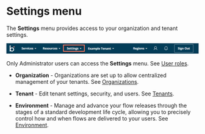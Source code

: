 # Settings menu

<head>
  <meta name="guidename" content="Flow"/>
  <meta name="context" content="GUID-12a0188d-00cb-4039-97bd-11f89e83f3ca"/>
</head>

The **Settings** menu provides access to your organization and tenant settings.

![Settings menu](../Images/img-flo-menu_settings_0042c092-23f6-480f-b4f3-47c01817e7fa.png)

Only Administrator users can access the **Settings** menu. See [User roles](flo-Roles_23fb386e-67d8-4d7c-a9ba-e0ba9b9e4c27.md).

- **Organization** - Organizations are set up to allow centralized management of your tenants. See [Organizations](flo-Organizations_bd4d88aa-6da0-471a-b0bb-4ac481804747.md).

- **Tenant** - Edit tenant settings, security, and users. See [Tenants](c-flo-Tenants_770f70ef-b441-4f1b-b565-2f87430e28f2.md).

- **Environment** - Manage and advance your flow releases through the stages of a standard development life cycle, allowing you to precisely control how and when flows are delivered to your users. See [Environment](flo-Environments_f79be140-1c1c-46a5-a45f-21fba514cf5e.md).